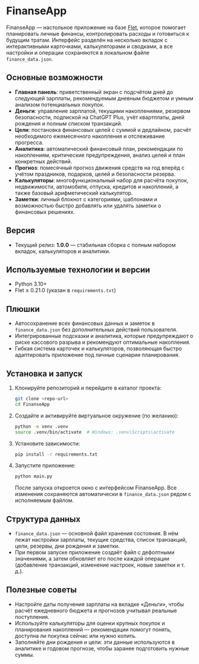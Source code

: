 # FinanseApp

FinanseApp — настольное приложение на базе [Flet](https://flet.dev/), которое помогает планировать личные финансы, контролировать расходы и готовиться к будущим тратам. Интерфейс разделён на несколько вкладок с интерактивными карточками, калькуляторами и сводками, а все настройки и операции сохраняются в локальном файле `finance_data.json`.

## Основные возможности
- **Главная панель**: приветственный экран с подсчётом дней до следующей зарплаты, рекомендуемым дневным бюджетом и умным анализом потенциальных покупок.
- **Деньги**: управление зарплатой, текущими накоплениями, резервом безопасности, подпиской на ChatGPT Plus, учёт квартплаты, дней рождения и полным списком транзакций.
- **Цели**: постановка финансовых целей с суммой и дедлайном, расчёт необходимого ежемесячного накопления и отслеживание прогресса.
- **Аналитика**: автоматический финансовый план, рекомендации по накоплениям, критические предупреждения, анализ целей и план конкретных действий.
- **Прогноз**: помесячный прогноз движения средств на год вперёд с учётом праздников, подарков, целей и безопасности резерва.
- **Калькуляторы**: многофункциональный набор для расчёта покупок, недвижимости, автомобиля, отпуска, кредитов и накоплений, а также базовый арифметический калькулятор.
- **Заметки**: личный блокнот с категориями, шаблонами и возможностью быстро добавлять или удалять заметки о финансовых решениях.

## Версия
- Текущий релиз: **1.0.0** — стабильная сборка с полным набором вкладок, калькуляторов и аналитики.

## Используемые технологии и версии
- Python 3.10+
- Flet ≥ 0.21.0 (указан в `requirements.txt`)

## Плюшки
- Автосохранение всех финансовых данных и заметок в `finance_data.json` без дополнительных действий пользователя.
- Интегрированные подсказки и аналитика, которые предупреждают о риске кассового разрыва и рекомендуют оптимальные накопления.
- Гибкая система карточек и калькуляторов, позволяющая быстро адаптировать приложение под личные сценарии планирования.

## Установка и запуск
1. Клонируйте репозиторий и перейдите в каталог проекта:
   ```bash
   git clone <repo-url>
   cd FinanseApp
   ```
2. Создайте и активируйте виртуальное окружение (по желанию):
   ```bash
   python -m venv .venv
   source .venv/bin/activate  # Windows: .venv\Scripts\activate
   ```
3. Установите зависимости:
   ```bash
   pip install -r requirements.txt
   ```
4. Запустите приложение:
   ```bash
   python main.py
   ```
   После запуска откроется окно с интерфейсом FinanseApp. Все изменения сохраняются автоматически в `finance_data.json` рядом с исполняемым файлом.

## Структура данных
- `finance_data.json` — основной файл хранения состояния. В нём лежат настройки зарплаты, текущие средства, список транзакций, цели, резервы, дни рождения и заметки.
- При первом запуске приложение создаёт файл с дефолтными значениями, а затем обновляет его после каждой операции (добавление транзакций, изменение настроек, новые заметки и т. д.).

## Полезные советы
- Настройте даты получения зарплаты на вкладке «Деньги», чтобы расчёт ежедневного бюджета и прогнозов учитывал реальные поступления.
- Используйте калькуляторы для оценки крупных покупок и планирования накоплений — рекомендации помогут понять, доступна ли покупка сейчас или нужно копить.
- Заполняйте дни рождения и цели: эти данные используются в аналитике и годовом прогнозе, чтобы заранее подготовить нужные суммы.

